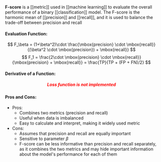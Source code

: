 **F-score** is a [[metric]] used in [[machine learning]] to evaluate the overall performance of a binary [[classification]] model. The F-score is the harmonic mean of [[precision]] and [[recall]], and it is used to balance the trade-off between precision and recall

#### Evaluation Function:
$$
F_\beta = (1+\beta^2)\cdot \frac{\mbox{precision} \cdot \mbox{recall}}{(\beta^2 \cdot \mbox{precision}) + \mbox{recall}}
$$
$$
F_1 = \frac{2\cdot \mbox{precision} \cdot \mbox{recall}}{\mbox{precision} + \mbox{recall}} = \frac{TP}{TP + (FP + FN)/2}
$$

#### Derivative of a Function:
<h5 align='center' style='color:red'>Loss function is not implemented</h5>

#### Pros and Cons:

* Pros:
	* Combines two metrics (precision and recall)
	* Useful when data is imbalanced
	* Easy to calculate and interpret, making it widely used metric
* Cons:
	* Assumes that precision and recall are equally important
	* Sensitive to parameter $\beta$
	* F-score can be less informative than precision and recall separately, as it combines the two metrics and may hide important information about the model's performance for each of them
